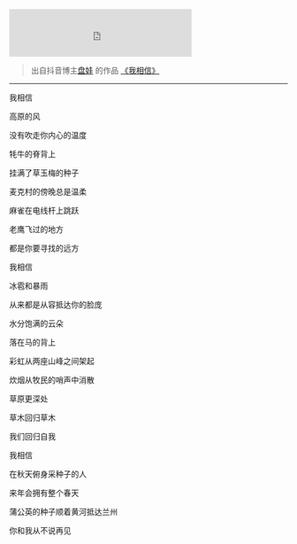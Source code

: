 <iframe frameborder="no" border="0" marginwidth="0" marginheight="0" width=330 height=86 
    src="http://music.163.com/outchain/player?type=2&id=1455273374&auto=1&height=66">
</iframe>

> 出自抖音博主[盘娃](https://www.douyin.com/user/MS4wLjABAAAA4FPzJo-XJFgJdxY_A6R01VbdXArjqnoZgEAmK1jS1mQ) 的作品 [《我相信》](https://www.douyin.com/?modal_id=7114096554276949281)
---

我相信

高原的风

没有吹走你内心的温度

牦牛的脊背上

挂满了草玉梅的种子

麦克村的傍晚总是温柔

麻雀在电线杆上跳跃

老鹰飞过的地方

都是你要寻找的远方

我相信

冰雹和暴雨

从来都是从容抵达你的脸庞

水分饱满的云朵

落在马的背上

彩虹从两座山峰之间架起

炊烟从牧民的哨声中消散

草原更深处

草木回归草木

我们回归自我

我相信

在秋天俯身采种子的人

来年会拥有整个春天

蒲公英的种子顺着黄河抵达兰州

你和我从不说再见